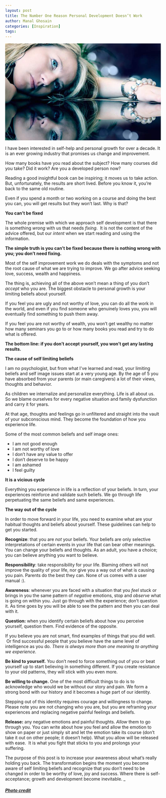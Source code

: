 ```yaml
---
layout: post
title: The Number One Reason Personal Development Doesn’t Work
author: Manal Ghosain
categories: [Inspiration]
tags:
---
```

![Reflection in mirror](/images/reflection.jpg)

I have been interested in self-help and personal growth for over a decade. It is an ever growing industry that promises us change and improvement. 

How many books have you read about the subject? How many courses did you take? Did it work? Are you a developed person now? 

Reading a good insightful book can be inspiring; it moves us to take action. But, unfortunately, the results are short lived. Before you know it, you’re back to the same old routine. 

Even if you spend a month or two working on a course and doing the best you can, you will get results but they won’t last. Why is that? 

**You can’t be fixed** 

The whole premise with which we approach self development is that there is something *wrong* with us that needs *fixing*.  It is not the content of the advice offered, but our *intent* when we start reading and using the information. 

**The simple truth is you can’t be fixed because there is nothing wrong with you; you don’t need fixing.** 

Most of the self improvement work we do deals with the symptoms and not the root cause of what we are trying to improve. We go after advice seeking love, success, wealth and happiness. 

The thing is, achieving all of the above won’t mean a thing of you don’t *accept* who you are. The biggest obstacle to personal growth is your limiting beliefs about yourself. 

If you feel you are ugly and not worthy of love, you can do all the work in the world, and even if you find someone who genuinely loves you, you will eventually find something to push them away. 

If you feel you are not worthy of wealth, you won’t get wealthy no matter how many seminars you go to or how many books you read and try to do what is offered. 

**The bottom line: if you don’t accept yourself, you won’t get any lasting results.** 

**The cause of self limiting beliefs** 

I am no psychologist, but from what I've learned and read, your limiting beliefs and self image issues start at a very young age. By the age of 5 you have absorbed from your parents (or main caregivers) a lot of their views, thoughts and behavior. 

As children we internalize and personalize everything. Life is all about us. So we blame ourselves for every negative situation and family dysfunction and carry it for years. 

At that age, thoughts and feelings go in unfiltered and straight into the vault of your subconscious mind. They become the foundation of how you experience life. 

Some of the most common beliefs and self image ones: 

  * I am not good enough
  * I am not worthy of love
  * I don’t have any value to offer
  * I don’t deserve to be happy
  * I am ashamed
  * I feel guilty

**It is a vicious cycle** 

Everything you experience in life is a reflection of your beliefs. In turn, your experiences reinforce and validate such beliefs. We go through life perpetuating the same beliefs and same experiences. 

**The way out of the cycle** 

In order to move forward in your life, you need to examine what are your habitual thoughts and beliefs about yourself. These guidelines can help to get you started. 

**Recognize**: that you are _not_ your beliefs. Your beliefs are only selective interpretations of certain events in your life that can bear other meanings. You can change your beliefs and thoughts. As an adult, you have a choice; you can believe anything you want to believe. 

**Responsibility**: take responsibility for your life. Blaming others will not improve the quality of your life, nor give you a way out of what is causing you pain. Parents do the best they can. None of us comes with a user manual :).

**Awareness**: whenever you are faced with a situation that you *feel* stuck or brings in you the same pattern of *negative* emotions, stop and _observe_ what is going on within you. Just go through with the experience; don’t question it. As time goes by you will be able to see the pattern and then you can deal with it. 

**Question:** when you identify certain beliefs about how you perceive yourself, question them. Find evidence of the opposite. 

If you believe you are not smart, find examples of things that you did well.  Or find successful people that you believe have the same level of intelligence as you do. *There is always more than one meaning to anything we experience.* 

**Be kind to yourself.** You don’t need to force something out of you or beat yourself up to start believing in something different. If you create resistance to your old patterns, they will stick with you even more. 

**Be willing to change.** One of the most difficult things to do is to acknowledge who would we be without our story and pain. We form a strong bond with our history and it becomes a huge part of our identity. 

Stepping out of this identity requires courage and willingness to change. Please note you are not changing who you are, but you are reframing your experiences and replacing negative painful feelings and beliefs. 

**Release:** any negative emotions and painful thoughts. _Allow_ them to go through you. You can write about how you feel and allow the emotion to show on paper or just simply sit and let the emotion take its course (don’t take it out on other people; it doesn’t help). What you allow will be released with ease.  It is what you fight that sticks to you and prolongs your suffering. 

The purpose of this post is to increase your awareness about what’s really holding you back. The transformation begins the moment you become aware of self limiting beliefs and recognize that you don’t need to be changed in order to be worthy of love, joy and success. 
Where there is self-acceptance; growth and development become inevitable. _

##### [Photo credit](http://www.flickr.com/photos/19725396@N02/3124048877/)